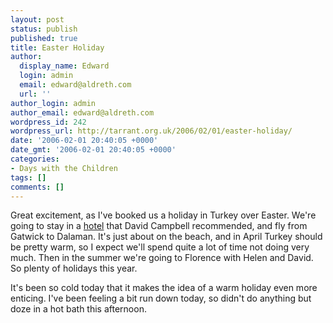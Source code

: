```yaml
---
layout: post
status: publish
published: true
title: Easter Holiday
author:
  display_name: Edward
  login: admin
  email: edward@aldreth.com
  url: ''
author_login: admin
author_email: edward@aldreth.com
wordpress_id: 242
wordpress_url: http://tarrant.org.uk/2006/02/01/easter-holiday/
date: '2006-02-01 20:40:05 +0000'
date_gmt: '2006-02-01 20:40:05 +0000'
categories:
- Days with the Children
tags: []
comments: []
---
```

<p>Great excitement, as I've booked us a holiday in Turkey over Easter.  We're going to stay in a <a href="http://www.pataraviewpoint.com/">hotel</a> that David Campbell recommended, and fly from Gatwick to Dalaman.  It's just about on the beach, and in April Turkey should be pretty warm, so I expect we'll spend quite a lot of time not doing very much.  Then in the summer we're going to Florence with Helen and David.  So plenty of holidays this year.</p>
<p>It's been so cold today that it makes the idea of a warm holiday even more enticing.  I've been feeling a bit run down today, so didn't do anything but doze in a hot bath this afternoon.</p>
